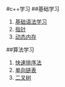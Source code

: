 #c++学习
##基础学习
1. [基础语法学习](https://github.com/xiangdong1987/LearnC-/blob/master/basic/hello.cpp)
2. [指针](https://github.com/xiangdong1987/LearnC-/blob/master/basic/point.cpp)
3. [动态内存](https://github.com/xiangdong1987/LearnC-/blob/master/basic/memory.cpp)


##算法学习
1. [快速排序法](https://github.com/xiangdong1987/LearnC-/blob/master/basic/QuickSort.cpp)
2. [单向链表](https://github.com/xiangdong1987/LearnC-/blob/master/basic/List.cpp)
3. [二叉树](https://github.com/xiangdong1987/LearnC-/blob/master/basic/Tree.cpp)

